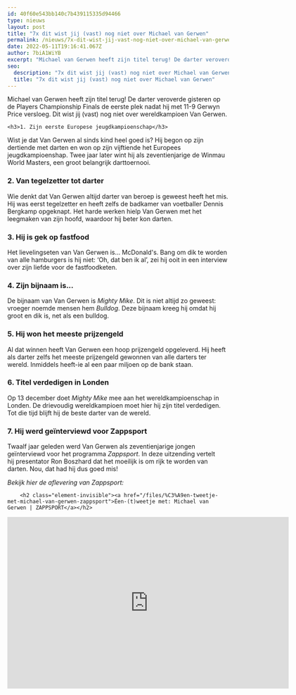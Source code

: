 ```yaml
---
id: 40f60e543bb140c7b439115335d94466
type: nieuws
layout: post
title: "7x dit wist jij (vast) nog niet over Michael van Gerwen"
permalink: /nieuws/7x-dit-wist-jij-vast-nog-niet-over-michael-van-gerwen/
date: 2022-05-11T19:16:41.067Z
author: 7biA1WiYB
excerpt: "Michael van Gerwen heeft zijn titel terug! De darter veroverde gisteren op de Players Championship Finals de eerste plek nadat hij met 11-9 Gerwyn Price versloeg. Dit wist jij (vast) nog niet over wereldkampioen Van Gerwen.  "
seo:
  description: "7x dit wist jij (vast) nog niet over Michael van Gerwen"
  title: "7x dit wist jij (vast) nog niet over Michael van Gerwen"
---
```

Michael van Gerwen heeft zijn titel terug! De darter veroverde gisteren op de Players Championship Finals de eerste plek nadat hij met 11-9 Gerwyn Price versloeg. Dit wist jij (vast) nog niet over wereldkampioen Van Gerwen.  

    <h3>1. Zijn eerste Europese jeugdkampioenschap</h3>
<p>Wist je dat Van Gerwen al sinds kind heel goed is? Hij begon op zijn dertiende met darten en won op zijn vijftiende het Europees jeugdkampioenshap. Twee jaar later wint hij als zeventienjarige de Winmau World Masters, een groot belangrijk darttoernooi.</p>
<h3>2. Van tegelzetter tot darter</h3>
<p>Wie denkt dat Van Gerwen altijd darter van beroep is geweest heeft het mis. Hij was eerst tegelzetter en heeft zelfs de badkamer van voetballer Dennis Bergkamp opgeknapt. Het harde werken hielp Van Gerwen met het leegmaken van zijn hoofd, waardoor hij beter kon darten.</p>
<h3>3. Hij is gek op fastfood</h3>
<p>Het lievelingseten van Van Gerwen is… McDonald's. Bang om dik te worden van alle hamburgers is hij niet: ‘Oh, dat ben ik al’, zei hij ooit in een interview over zijn liefde voor de fastfoodketen.</p>
<h3>4. Zijn bijnaam is...</h3>
<p>De bijnaam van Van Gerwen is <em>Mighty Mike</em>. Dit is niet altijd zo geweest: vroeger noemde mensen hem <em>Bulldog</em>. Deze bijnaam kreeg hij omdat hij groot en dik is, net als een bulldog.</p>
<h3>5. Hij won het meeste prijzengeld</h3>
<p>Al dat winnen heeft Van Gerwen een hoop prijzengeld opgeleverd. Hij heeft als darter zelfs het meeste prijzengeld gewonnen van alle darters ter wereld. Inmiddels heeft-ie al een paar miljoen op de bank staan.</p>
<h3>6. Titel verdedigen in Londen</h3>
<p>Op 13 december doet <em>Mighty Mike </em>mee aan het wereldkampioenschap in Londen. De drievoudig wereldkampioen moet hier hij zijn titel verdedigen. Tot die tijd blijft hij de beste darter van de wereld.</p>
<h3>7. Hij werd geïnterviewd voor Zappsport</h3>
<p>Twaalf jaar geleden werd Van Gerwen als zeventienjarige jongen geïnterviewd voor het programma <em>Zappsport</em>. In deze uitzending vertelt hij presentator Ron Boszhard dat het moeilijk is om rijk te worden van darten. Nou, dat had hij dus goed mis! </p>
<p><em>Bekijk hier de aflevering van Zappsport:</em></p>
<p><div class="media media-element-container media-default"><div id="file-538999" class="file file-video file-video-youtube">

        <h2 class="element-invisible"><a href="/files/%C3%A9en-tweetje-met-michael-van-gerwen-zappsport">Éen-(t)weetje met: Michael van Gerwen | ZAPPSPORT</a></h2>
    
  
  <div class="content">
    <div class="media-youtube-video media-element file-default media-youtube-1">
  <iframe class="media-youtube-player" width="640" height="390" title="Éen-(t)weetje met: Michael van Gerwen | ZAPPSPORT" src="https://www.youtube.com/embed/du2aYl0yJn0?wmode=opaque&controls=" name="Éen-(t)weetje met: Michael van Gerwen | ZAPPSPORT" frameborder="0" allowfullscreen="">Video van Éen-(t)weetje met: Michael van Gerwen | ZAPPSPORT</iframe>
</div>
  </div>

  
</div>
</div>  

